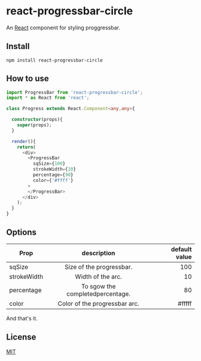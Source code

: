 # react-progressbar-circle 

An [React](https://reactjs.org/) component for styling proggressbar.

## Install

```
npm install react-progressbar-circle
```

## How to use

```ts
import ProgressBar from 'react-progressbar-circle';
import * as React from 'react';

class Progress extends React.Component<any,any>{

  constructor(props){
    super(props);
  }

  render(){
    return(
      <div>
        <ProgressBar 
          sqSize={100}
          strokeWidth={10}
          percentage={90}
          color={'#ffff'}
        >
        </ProgressBar>
      </div>
    );
  }
}
```

## Options

| Prop        | description                      | default value  |
| ------------|:--------------------------------:| --------------:|
| sqSize      | Size of the progressbar.         | 100            |
| strokeWidth | Width of the arc.                | 10             |
| percentage  | To sgow the completedpercentage. | 80             |
| color       | Color of the progressbar arc.    | #fffff         |

And that's it.

## License

[MIT](LICENSE)
